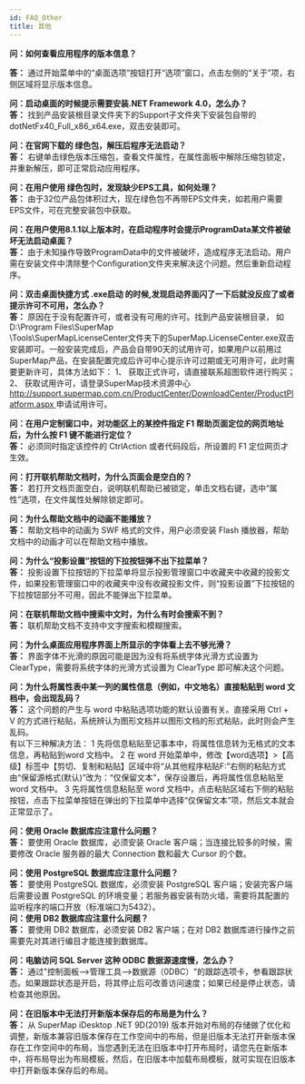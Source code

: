 ```yaml
---
id: FAQ_Other
title: 其他
---
```

**问：如何查看应用程序的版本信息？**  
 
**答：**   通过开始菜单中的“桌面选项”按钮打开“选项”窗口，点击左侧的“关于”项，右侧区域将显示版本信息。    

**问：启动桌面的时候提示需要安装.NET Framework 4.0，怎么办？**  
**答：**   找到产品安装根目录文件夹下的Support子文件夹下安装包自带的dotNetFx40_Full_x86_x64.exe，双击安装即可。    

**问：在官网下载的 绿色包，解压后程序无法启动？**  
**答：**   右键单击绿色版本压缩包，查看文件属性，在属性面板中解除压缩包锁定，并重新解压，即可正常启动应用程序。    

**问：在用户使用 绿色包时，发现缺少EPS工具，如何处理？**  
**答：**   由于32位产品包体积过大，现在绿色包不再带EPS文件夹，如若用户需要EPS文件，可在完整安装包中获取。   

**问：在用户使用8.1.1以上版本时，在启动程序时会提示ProgramData某文件被破坏无法启动桌面？**  
**答：** 由于未知操作导致ProgramData中的文件被破坏，造成程序无法启动。用户需在安装文件中清除整个Configuration文件夹来解决这个问题。然后重新启动程序。  

**问：双击桌面快捷方式 .exe启动  的时候,发现启动界面闪了一下后就没反应了或者提示许可不可用，怎么办？**  
**答：**   原因在于没有配置许可，或者没有可用的许可。找到产品安装根目录， 如D:\Program Files\SuperMap\
\Tools\SuperMapLicenseCenter文件夹下的SuperMap.LicenseCenter.exe双击安装即可。一般安装完成后，产品会自带90天的试用许可，如果用户以前用过SuperMap产品，在安装配置完成后许可中心提示许可过期或无可用许可，此时需要更新许可，具体方法如下：
1、 获取正式许可，请直接联系超图软件进行购买； 2、
获取试用许可，请登录SuperMap技术资源中心[http://support.supermap.com.cn/ProductCenter/DownloadCenter/ProductPlatform.aspx
](http://support.supermap.com.cn/ProductCenter/DownloadCenter/ProductPlatform.aspx)申请试用许可。    

**问：在用户定制窗口中，对功能区上的某控件指定 F1 帮助页面定位的网页地址后，为什么按 F1 键不能进行定位？**  
**答：**   必须同时指定该控件的 CtrlAction 或者代码段后，所设置的 F1 定位网页才生效。  

**问：打开联机帮助文档时，为什么页面会是空白的？**  
**答：**   若打开文档页面空白，说明联机帮助已被锁定，单击文档右键，选中“属性”选项，在文件属性处解除锁定即可。  

**问：为什么帮助文档中的动画不能播放？**  
**答：**   帮助文档中的动画为 SWF 格式的文件，用户必须安装 Flash 播放器，帮助文档中的动画才可以在帮助文档中播放。   

**问：为什么“投影设置”按钮的下拉按钮弹不出下拉菜单？**  
**答：** 
投影设置下拉按钮的下拉菜单将显示投影管理窗口中收藏夹中收藏的投影文件，如果投影管理窗口中的收藏夹中没有收藏投影文件，则“投影设置”下拉按钮的下拉按钮部分不可用，因此不能弹出下拉菜单。    

**问：在联机帮助文档中搜索中文时，为什么有时会搜索不到？**  
**答：**   联机帮助文档不支持中文字搜索和模糊搜索。    

**问：为什么桌面应用程序界面上所显示的字体看上去不够光滑？**  
**答：**   界面字体不光滑的原因可能是因为没有将系统字体光滑方式设置为 ClearType，需要将系统字体的光滑方式设置为 ClearType
即可解决这个问题。  

**问：为什么将属性表中某一列的属性信息（例如，中文地名）直接粘贴到 word 文档中，会出现乱码？**  
**答：**   这个问题的产生与 word 中粘贴选项功能的默认设置有关。直接采用 Ctrl + V
的方式进行粘贴，系统辨认为图形文档并以图形文档的形式粘贴，此时则会产生乱码。  
有以下三种解决方法： 1 先将信息粘贴至记事本中，将属性信息转为无格式的文本信息，再粘贴到word 文档中。 2 在 word 开始菜单中，修改【word选项】>【高级】标签中【剪切、复制和粘贴】区域中将“从其他程序粘贴F:”右侧的粘贴方式由“保留源格式(默认)”改为：“仅保留文本”，保存设置后，再将属性信息粘贴至
word 文档中。 3 先将属性信息粘贴至 word 文档中，点击粘贴区域右下侧的粘贴按钮，点击下拉菜单按钮在弹出的下拉菜单中选择“仅保留文本”项，然后文本就会正常显示了。    

**问：使用 Oracle 数据库应注意什么问题？**  
**答：**   要使用 Oracle 数据库，必须安装 Oracle 客户端；当连接比较多的时候，需要修改 Oracle 服务器的最大 Connection 数和最大 Cursor 的个数。    

**问：使用 PostgreSQL 数据库应注意什么问题？**  
**答：**   要使用 PostgreSQL 数据库，必须安装 PostgreSQL 客户端；安装完客户端后需要设置 PostgreSQL 的环境变量；若服务器安装有防火墙，需要将其配置的监听程序的端口开放（标准端口为5432）。  
**问：使用 DB2 数据库应注意什么问题？**  
**答：**   要使用 DB2 数据库，必须安装 DB2 客户端；在对 DB2 数据库进行操作之前需要先对其进行编目才能连接到数据库。   

**问：电脑访问 SQL Server 这种 ODBC 数据源速度慢，怎么办？**  
**答：** 通过"控制面板-->管理工具-->数据源（0DBC）"的跟踪选项卡，参看跟踪状态。如果跟踪状态是开启，将其停止后可改善访问速度；如果已经是停止状态，请检查其他原因。   

**问：在旧版本中无法打开新版本保存后的布局是为什么？**  
**答：**   从 SuperMap iDesktop .NET 9D(2019)
版本开始对布局的存储做了优化和调整，新版本兼容旧版本保存在工作空间中的布局，但是旧版本无法打开新版本保存在工作空间中的布局，当您遇到无法在旧版本中打开布局时，请您先在新版本中，将布局导出为布局模板，然后，在旧版本中加载布局模板，就可实现在旧版本中打开新版本保存后的布局。  
  
